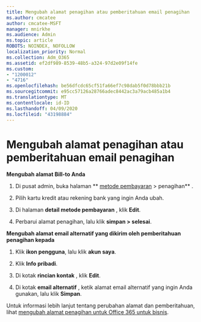 ```yaml
---
title: Mengubah alamat penagihan atau pemberitahuan email penagihan
ms.author: cmcatee
author: cmcatee-MSFT
manager: mnirkhe
ms.audience: Admin
ms.topic: article
ROBOTS: NOINDEX, NOFOLLOW
localization_priority: Normal
ms.collection: Adm_O365
ms.assetid: ef2df989-8539-48b5-a324-97d2e09f14fe
ms.custom:
- "1200012"
- "4716"
ms.openlocfilehash: be56dfcdc65cf51fa66ef7c98dab5f0d78bbb21b
ms.sourcegitcommit: e95cc57126a28766adec8442ac3a79acb485a1b4
ms.translationtype: MT
ms.contentlocale: id-ID
ms.lasthandoff: 04/09/2020
ms.locfileid: "43198884"
---
```

# <a name="change-billing-address-or-billing-email-notifications"></a>Mengubah alamat penagihan atau pemberitahuan email penagihan

**Mengubah alamat Bill-to Anda**

1. Di pusat admin, buka halaman ** [metode pembayaran](https://go.microsoft.com/fwlink/p/?linkid=2018806) > penagihan** .

2. Pilih kartu kredit atau rekening bank yang ingin Anda ubah.

3. Di halaman **detail metode pembayaran** , klik **Edit**.

4. Perbarui alamat penagihan, lalu klik **simpan > selesai**.

**Mengubah alamat email alternatif yang dikirim oleh pemberitahuan penagihan kepada** 

1. Klik **ikon pengguna**, lalu klik **akun saya**.

2. Klik **Info pribadi**.

3. Di kotak **rincian kontak** , klik **Edit**.

4. Di kotak **email alternatif** , ketik alamat email alternatif yang ingin Anda gunakan, lalu klik **Simpan**.

Untuk informasi lebih lanjut tentang perubahan alamat dan pemberitahuan, lihat [mengubah alamat penagihan untuk Office 365 untuk bisnis](https://docs.microsoft.com/microsoft-365/commerce/billing-and-payments/change-your-billing-addresses?view=o365-worldwide).
